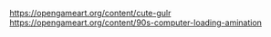 https://opengameart.org/content/cute-gulr
https://opengameart.org/content/90s-computer-loading-amination